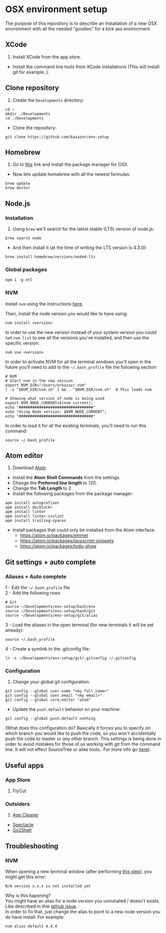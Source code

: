 # OSX environment setup
The purpose of this repository is to describe an installation of a new OSX environment with all the needed "goodies" for a kick ass environment.

## XCode
1. Install XCode from the app store.
* Install the command line tools from XCode installations (This will install git for example..).

## Clone repository
1. Create the ```Developments``` directory:
```shell
cd ~
mkdir ./Developments
cd ./Developments
```
* Clone the repository:
```shell
git clone https://github.com/kazazor/env-setup
```

## Homebrew
1. Go to [this](http://brew.sh/) link and install the package manager for OSX.
* Now lets update homebrew with all the newest formulas:
```shell
brew update
brew doctor
```

## Node.js
###  Installation
1. Using ```brew``` we'll search for the latest stable (LTS) version of node.js:
```shell
brew search node
```
* And then install it (at the time of writing the LTS version is 4.3.0):
```shell
brew install homebrew/versions/node4-lts
```

### Global packages
```shell
npm i -g ntl
```

### NVM
Install ```nvm``` using the instructions [here](https://github.com/creationix/nvm).

Then, install the node version you would like to have using:
```shell
nvm install <version>
```

In order to use the new version instead of your system version you could run ```nvm list``` to see all the versions you've installed, and then use the specific version:
```shell
nvm use <version>
```

<a name="nvm_bash_profile"></a>In order to activate NVM for all the terminal windows you'll open in the future you'll need to add to the ```~/.bash_profile``` file the following section:
```shell
# NVM
# Start nvm in the new session
export NVM_DIR="/Users/orkazaz/.nvm"
[ -s "$NVM_DIR/nvm.sh" ] && . "$NVM_DIR/nvm.sh"  # This loads nvm

# Showing what version of node is being used
export NVM_NODE_CURRENT=$(nvm current);
echo "#################################"
echo "Using Node version: $NVM_NODE_CURRENT";
echo "#################################"
```

In order to load it for all the existing terminals, you'll need to run this command:
```shell
source ~/.bash_profile
```

## Atom editor
1. Download [Atom](https://atom.io/)
* Install the **Atom Shell Commands** from the settings.
* Change the **Preferred line length** to 120.
* Change the **Tab Length** to 2.
* Install the following packages from the package manager:
```Shell
apm install autoprefixer
apm install docblockr
apm install linter
apm install linter-csslint
apm install trailing-spaces
```
* Install packages that could only be installed from the Atom interface:
  * https://atom.io/packages/emmet
  * https://atom.io/packages/javascript-snippets
  * https://atom.io/packages/todo-show

## Git settings + auto complete
### Aliases + Auto complete
1 - Edit the ```~/.bash_profile``` file<br>
2 - Add the following rows
```shell
# Git
source ~/Developments/env-setup/bash/env
source ~/Developments/env-setup/bash/git
source ~/Developments/env-setup/git/alias
```
3 - Load the aliases in the open terminal (for new terminals it will be set already):
```shell
source ~/.bash_profile
```
4 - Create a symlink to the .gitconfig file:
```shell
ln -s ~/Developments/env-setup/git/.gitconfig ~/.gitconfig
```

### Configuration
1. Change your global git configuration:
```shell
git config --global user.name "<my full name>"
git config --global user.email "<my email>"
git config --global core.editor "atom"
```
* Update the ```push.default``` behavior on your machine:
```shell
git config --global push.default nothing
```
(What does this configuration do? Basically it forces you to specify on which branch you would like to push the code, so you won't accidentally push the code to master or any other branch. This settings is being done in order to avoid mistakes for those of us working with git from the command line. It will not effect SourceTree or alike tools.. For more info go [here](http://stackoverflow.com/questions/8170558/git-push-set-target-for-branch )).

## Useful apps
### App Store
1. FlyCut

### Outsiders
1. [App Cleaner](https://freemacsoft.net/appcleaner/)
* [Spectacle](https://www.spectacleapp.com/)
* [Go2Shell](http://zipzapmac.com/go2shell)

## Troubleshooting
### NVM
When opening a new terminal window (after performing [this step](#nvm_bash_profile)), you might get this error:
```shell
N/A version x.x.x is not installed yet
```

Why is this hapening?<br>
You might have an alias for a node version you uninstalled / doesn't exists. Like described in thie [github issue](https://github.com/creationix/nvm/issues/437#issuecomment-46477874).<br>
In order to fix that, just change the alias to point to a new node version you do have install. For example:
```
nvm alias default 4.4.4
```
